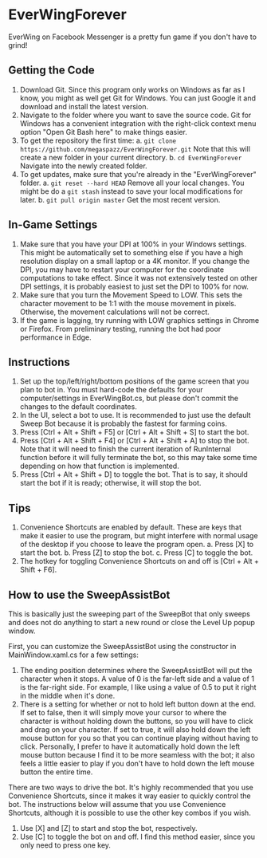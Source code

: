 # EverWingForever
EverWing on Facebook Messenger is a pretty fun game if you don't have to grind!

## Getting the Code

1.  Download Git.  Since this program only works on Windows as far as I know, you might as well get Git for Windows.  You can just Google it and download and install the latest version.
2.  Navigate to the folder where you want to save the source code.  Git for Windows has a convenient integration with the right-click context menu option "Open Git Bash here" to make things easier.
3.  To get the repository the first time:
  a.  `git clone https://github.com/megaspazz/EverWingForever.git` Note that this will create a new folder in your current directory.
  b.  `cd EverWingForever` Navigate into the newly created folder.
3.  To get updates, make sure that you're already in the "EverWingForever" folder.
  a.  `git reset --hard HEAD` Remove all your local changes.  You might be do a `git stash` instead to save your local modifications for later.
  b.  `git pull origin master` Get the most recent version.

## In-Game Settings

1.  Make sure that you have your DPI at 100% in your Windows settings.  This might be automatically set to something else if you have a high resolution display on a small laptop or a 4K monitor.  If you change the DPI, you may have to restart your computer for the coordinate computations to take effect.  Since it was not extensively tested on other DPI settings, it is probably easiest to just set the DPI to 100% for now.
2.  Make sure that you turn the Movement Speed to LOW.  This sets the character movement to be 1:1 with the mouse movement in pixels.  Otherwise, the movement calculations will not be correct.
3.  If the game is lagging, try running with LOW graphics settings in Chrome or Firefox.  From preliminary testing, running the bot had poor performance in Edge.

## Instructions

1.  Set up the top/left/right/bottom positions of the game screen that you plan to bot in.  You must hard-code the defaults for your computer/settings in EverWingBot.cs, but please don't commit the changes to the default coordinates.
2.  In the UI, select a bot to use.  It is recommended to just use the default Sweep Bot because it is probably the fastest for farming coins.
3.  Press [Ctrl + Alt + Shift + F5] or [Ctrl + Alt + Shift + S] to start the bot.
4.  Press [Ctrl + Alt + Shift + F4] or [Ctrl + Alt + Shift + A] to stop the bot.  Note that it will need to finish the current iteration of RunInternal function before it will fully terminate the bot, so this may take some time depending on how that function is implemented.
5.  Press [Ctrl + Alt + Shift + D] to toggle the bot.  That is to say, it should start the bot if it is ready; otherwise, it will stop the bot.

## Tips

1.  Convenience Shortcuts are enabled by default.  These are keys that make it easier to use the program, but might interfere with normal usage of the desktop if you choose to leave the program open.
  a.  Press [X] to start the bot.
  b.  Press [Z] to stop the bot.
  c.  Press [C] to toggle the bot.
2.  The hotkey for toggling Convenience Shortcuts on and off is [Ctrl + Alt + Shift + F6].

## How to use the SweepAssistBot

This is basically just the sweeping part of the SweepBot that only sweeps and does not do anything to start a new round or close the Level Up popup window.

First, you can customize the SweepAssistBot using the constructor in MainWindow.xaml.cs for a few settings:
1.  The ending position determines where the SweepAssistBot will put the character when it stops.  A value of 0 is the far-left side and a value of 1 is the far-right side.  For example, I like using a value of 0.5 to put it right in the middle when it's done.
2.  There is a setting for whether or not to hold left button down at the end.  If set to false, then it will simply move your cursor to where the character is without holding down the buttons, so you will have to click and drag on your character.  If set to true, it will also hold down the left mouse button for you so that you can continue playing without having to click.  Personally, I prefer to have it automatically hold down the left mouse button because I find it to be more seamless with the bot; it also feels a little easier to play if you don't have to hold down the left mouse button the entire time.

There are two ways to drive the bot.  It's highly recommended that you use Convenience Shortcuts, since it makes it way easier to quickly control the bot.  The instructions below will assume that you use Convenience Shortcuts, although it is possible to use the other key combos if you wish.
1.  Use [X] and [Z] to start and stop the bot, respectively.
2.  Use [C] to toggle the bot on and off.  I find this method easier, since you only need to press one key.
